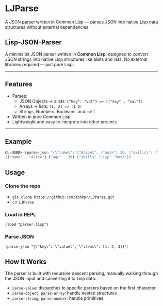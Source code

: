# LJParse
A JSON parser written in Common Lisp — parses JSON into native Lisp data structures without external dependencies.

## Lisp-JSON-Parser

A minimalist JSON parser written in **Common Lisp**, designed to convert JSON strings into native Lisp structures like alists and lists. No external libraries required — just pure Lisp.

---

## Features

- Parses:
  - JSON Objects → alists: `{"key": "val"} => (("key" . "val"))`
  - Arrays → lists: `[1, 2] => (1 2)`
  - Strings, Numbers, Booleans, and `null`
- Written in pure Common Lisp
- Lightweight and easy to integrate into other projects

---

## Example

```lisp
CL-USER> (parse-json "{\"name\": \"Alice\", \"age\": 30, \"skills\": [\"Lisp\", \"Rust\"]}")
(("name" . "Alice") ("age" . 30) ("skills" "Lisp" "Rust"))

```
## Usage

### Clone the repo
- `git clone https://github.com/abhkpr/LJParse.git`
- `cd LJParse`

### Load in REPL
`(load "parser.lisp")`

### Parse JSON
`(parse-json "{\"key\": \"value\", \"items\": [1, 2, 3]}")`

## How It Works
The parser is built with recursive descent parsing, manually walking through the JSON input and converting it to Lisp data.
- `parse-value`: dispatches to specific parsers based on the first character
- `parse-object`, `parse-array`: handle nested structures
- `parse-string`, `parse-number`: handle primitives
